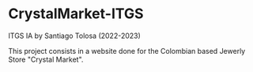 # CrystalMarket-ITGS

ITGS IA by Santiago Tolosa (2022-2023)

This project consists in a website done for the Colombian based Jewerly Store "Crystal Market".
